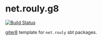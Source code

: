 # net.rouly.g8

[![Build Status](https://jenkins.rouly.net/job/builds/job/net.rouly.g8/job/master/badge/icon)](https://jenkins.rouly.net/job/builds/job/net.rouly.g8/job/master/)

[giter8](http://www.foundweekends.org/giter8/) template for `net.rouly` sbt packages.
